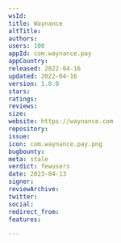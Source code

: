 ```yaml
---
wsId: 
title: Waynance
altTitle: 
authors: 
users: 100
appId: com.waynance.pay
appCountry: 
released: 2022-04-16
updated: 2022-04-16
version: 1.0.0
stars: 
ratings: 
reviews: 
size: 
website: https://waynance.com
repository: 
issue: 
icon: com.waynance.pay.png
bugbounty: 
meta: stale
verdict: fewusers
date: 2023-04-13
signer: 
reviewArchive: 
twitter: 
social: 
redirect_from: 
features: 

---
```


